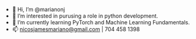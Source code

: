 - 👋 Hi, I’m @marianonj
- 👀 I’m interested in purusing a role in python development.
- 🌱 I’m currently learning PyTorch and Machine Learning Fundamentals.
- 📫 nicosjamesmariano@gmail.com | 704 458 1398

<!---
marianonj/marianonj is a ✨ special ✨ repository because its `README.md` (this file) appears on your GitHub profile.
You can click the Preview link to take a look at your changes.
--->
